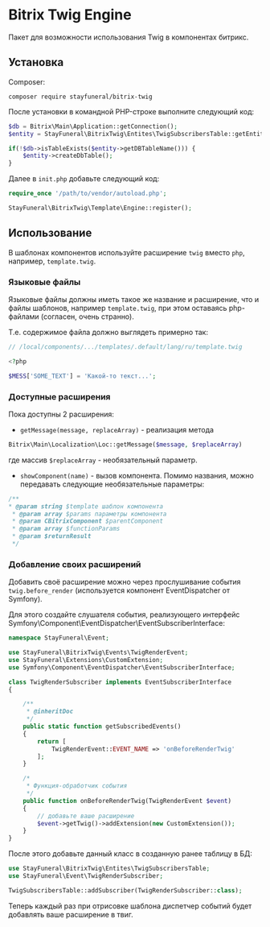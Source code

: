 # Bitrix Twig Engine

Пакет для возможности использования Twig в компонентах битрикс.

## Установка

Composer:

`composer require stayfuneral/bitrix-twig`

После установки в командной PHP-строке выполните следующий код:

```php
$db = Bitrix\Main\Application::getConnection();
$entity = StayFuneral\BitrixTwig\Entites\TwigSubscribersTable::getEntity();

if(!$db->isTableExists($entity->getDBTableName())) {
    $entity->createDbTable();
}
```

Далее в `init.php` добавьте следующий код:

```php
require_once '/path/to/vendor/autoload.php';

StayFuneral\BitrixTwig\Template\Engine::register();
```

## Использование

В шаблонах компонентов используйте расширение `twig` вместо `php`, например, `template.twig`.

### Языковые файлы

Языковые файлы должны иметь такое же название и расширение, что и файлы шаблонов, например `template.twig`, при этом оставаясь php-файлами (согласен, очень странно).

Т.е. содержимое файла должно выглядеть примерно так:

```php
// /local/components/.../templates/.default/lang/ru/template.twig

<?php

$MESS['SOME_TEXT'] = 'Какой-то текст...';
```

### Доступные расширения

Пока доступны 2 расширения:

* `getMessage(message, replaceArray)` - реализация метода 
```php
Bitrix\Main\Localization\Loc::getMessage($message, $replaceArray)
```
где массив `$replaceArray` - необязательный параметр.
* `showComponent(name)` - вызов компонента. Помимо названия, можно передавать следующие необязательные параметры:
```php
/**
* @param string $template шаблон компонента
 * @param array $params параметры компонента
 * @param CBitrixComponent $parentComponent
 * @param array $functionParams
 * @param $returnResult
 */

```
### Добавление своих расширений

Добавить своё расширение можно через прослушивание события `twig.before_render` (используется компонент EventDispatcher от Symfony).

Для этого создайте слушателя события, реализующего интерфейс Symfony\Component\EventDispatcher\EventSubscriberInterface:

```php
namespace StayFuneral\Event;

use StayFuneral\BitrixTwig\Events\TwigRenderEvent;
use StayFuneral\Extensions\CustomExtension;
use Symfony\Component\EventDispatcher\EventSubscriberInterface;

class TwigRenderSubscriber implements EventSubscriberInterface
{

    /**
     * @inheritDoc
     */
    public static function getSubscribedEvents()
    {
        return [
            TwigRenderEvent::EVENT_NAME => 'onBeforeRenderTwig'
        ];
    }

    /*
     * Функция-обработчик события
     */
    public function onBeforeRenderTwig(TwigRenderEvent $event)
    {
        // добавьте ваше расширение
        $event->getTwig()->addExtension(new CustomExtension());
    }
}
```

После этого добавьте данный класс в созданную ранее таблицу в БД:

```php
use StayFuneral\BitrixTwig\Entites\TwigSubscribersTable;
use StayFuneral\Event\TwigRenderSubscriber;

TwigSubscribersTable::addSubscriber(TwigRenderSubscriber::class);
```

Теперь каждый раз при отрисовке шаблона диспетчер событий будет добавлять ваше расширение в твиг.

